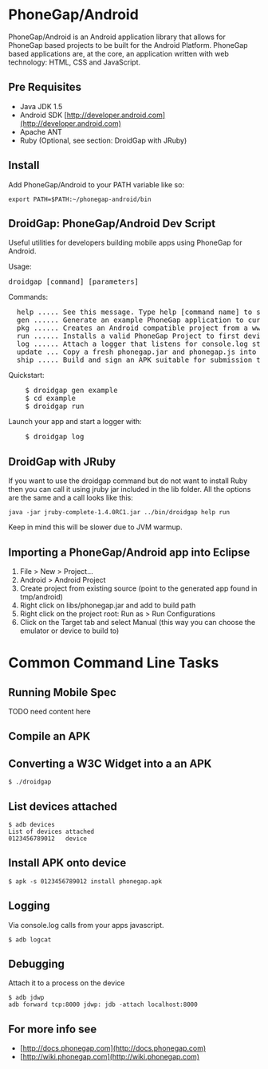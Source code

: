 PhoneGap/Android
================
PhoneGap/Android is an Android application library that allows for PhoneGap based projects to be built for the Android Platform. PhoneGap based applications are, at the core, an application written with web technology: HTML, CSS and JavaScript. 

Pre Requisites
--------------
- Java JDK 1.5
- Android SDK [http://developer.android.com](http://developer.android.com)
- Apache ANT
- Ruby (Optional, see section: DroidGap with JRuby)

Install
-------

Add PhoneGap/Android to your PATH variable like so:

    export PATH=$PATH:~/phonegap-android/bin

DroidGap: PhoneGap/Android Dev Script
-------------------------------------

Useful utilities for developers building mobile apps using PhoneGap for Android.

Usage:

<pre>droidgap [command] [parameters]</pre>

Commands:    

<pre>
  help ..... See this message. Type help [command name] to see specific help topics.
  gen ...... Generate an example PhoneGap application to current directory.
  pkg ...... Creates an Android compatible project from a www folder. Careful, this clobbers previous packaging.
  run ...... Installs a valid PhoneGap Project to first device found.
  log ...... Attach a logger that listens for console.log statements.
  update ... Copy a fresh phonegap.jar and phonegap.js into a valid PhoneGap/Android project.
  ship ..... Build and sign an APK suitable for submission to an Android Marketplace.
</pre>

Quickstart:

<pre>
    $ droidgap gen example 
    $ cd example
    $ droidgap run
</pre>

Launch your app and start a logger with:

<pre>
    $ droidgap log
</pre>

DroidGap with JRuby
-------------------

If you want to use the droidgap command but do not want to install Ruby then you can call it using jruby jar included in the lib folder. All the options are the same and a call looks like this:

    java -jar jruby-complete-1.4.0RC1.jar ../bin/droidgap help run
    
Keep in mind this will be slower due to JVM warmup.

Importing a PhoneGap/Android app into Eclipse
---------------------------------------------

1. File > New > Project...
2. Android > Android Project
3. Create project from existing source (point to the generated app found in tmp/android)
4. Right click on libs/phonegap.jar and add to build path
5. Right click on the project root: Run as > Run Configurations
6. Click on the Target tab and select Manual (this way you can choose the emulator or device to build to)


Common Command Line Tasks
=========================

Running Mobile Spec
---

TODO need content here
    
Compile an APK
---

Converting a W3C Widget into a an APK
---

    $ ./droidgap

List devices attached
---

    $ adb devices 
    List of devices attached 
    0123456789012	device

Install APK onto device
---

    $ apk -s 0123456789012 install phonegap.apk
    
Logging 
---

Via console.log calls from your apps javascript.

    $ adb logcat
    
Debugging
---
    
Attach it to a process on the device

    $ adb jdwp
    adb forward tcp:8000 jdwp: jdb -attach localhost:8000
    
    
For more info see
-----------------
- [http://docs.phonegap.com](http://docs.phonegap.com)
- [http://wiki.phonegap.com](http://wiki.phonegap.com)